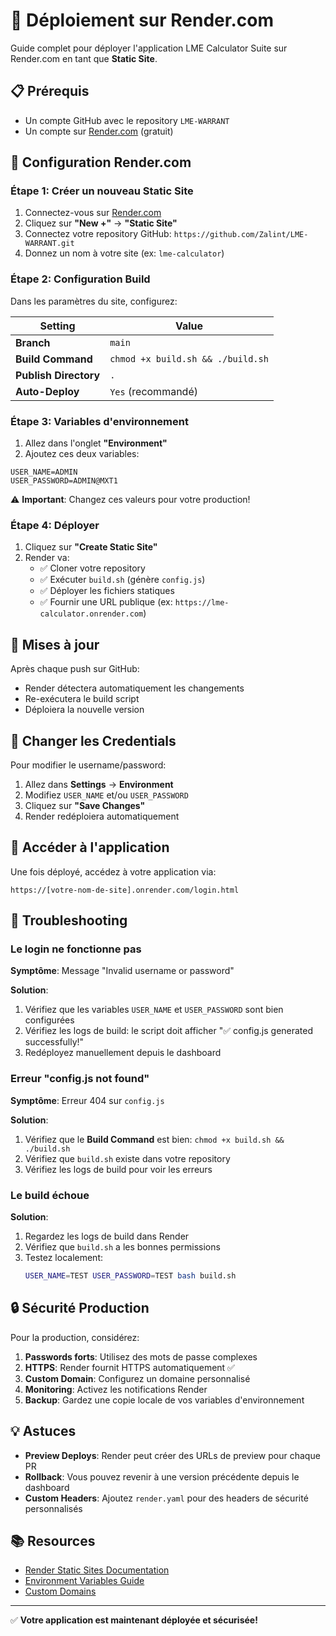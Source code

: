 # 🚀 Déploiement sur Render.com

Guide complet pour déployer l'application LME Calculator Suite sur Render.com en tant que **Static Site**.

## 📋 Prérequis

- Un compte GitHub avec le repository `LME-WARRANT`
- Un compte sur [Render.com](https://render.com) (gratuit)

## 🔧 Configuration Render.com

### Étape 1: Créer un nouveau Static Site

1. Connectez-vous sur [Render.com](https://dashboard.render.com)
2. Cliquez sur **"New +"** → **"Static Site"**
3. Connectez votre repository GitHub: `https://github.com/Zalint/LME-WARRANT.git`
4. Donnez un nom à votre site (ex: `lme-calculator`)

### Étape 2: Configuration Build

Dans les paramètres du site, configurez:

| Setting | Value |
|---------|-------|
| **Branch** | `main` |
| **Build Command** | `chmod +x build.sh && ./build.sh` |
| **Publish Directory** | `.` |
| **Auto-Deploy** | `Yes` (recommandé) |

### Étape 3: Variables d'environnement

1. Allez dans l'onglet **"Environment"**
2. Ajoutez ces deux variables:

```
USER_NAME=ADMIN
USER_PASSWORD=ADMIN@MXT1
```

⚠️ **Important**: Changez ces valeurs pour votre production!

### Étape 4: Déployer

1. Cliquez sur **"Create Static Site"**
2. Render va:
   - ✅ Cloner votre repository
   - ✅ Exécuter `build.sh` (génère `config.js`)
   - ✅ Déployer les fichiers statiques
   - ✅ Fournir une URL publique (ex: `https://lme-calculator.onrender.com`)

## 🔄 Mises à jour

Après chaque push sur GitHub:
- Render détectera automatiquement les changements
- Re-exécutera le build script
- Déploiera la nouvelle version

## 🔐 Changer les Credentials

Pour modifier le username/password:

1. Allez dans **Settings** → **Environment**
2. Modifiez `USER_NAME` et/ou `USER_PASSWORD`
3. Cliquez sur **"Save Changes"**
4. Render redéploiera automatiquement

## 📱 Accéder à l'application

Une fois déployé, accédez à votre application via:
```
https://[votre-nom-de-site].onrender.com/login.html
```

## 🐛 Troubleshooting

### Le login ne fonctionne pas

**Symptôme**: Message "Invalid username or password"

**Solution**:
1. Vérifiez que les variables `USER_NAME` et `USER_PASSWORD` sont bien configurées
2. Vérifiez les logs de build: le script doit afficher "✅ config.js generated successfully!"
3. Redéployez manuellement depuis le dashboard

### Erreur "config.js not found"

**Symptôme**: Erreur 404 sur `config.js`

**Solution**:
1. Vérifiez que le **Build Command** est bien: `chmod +x build.sh && ./build.sh`
2. Vérifiez que `build.sh` existe dans votre repository
3. Vérifiez les logs de build pour voir les erreurs

### Le build échoue

**Solution**:
1. Regardez les logs de build dans Render
2. Vérifiez que `build.sh` a les bonnes permissions
3. Testez localement:
   ```bash
   USER_NAME=TEST USER_PASSWORD=TEST bash build.sh
   ```

## 🔒 Sécurité Production

Pour la production, considérez:

1. **Passwords forts**: Utilisez des mots de passe complexes
2. **HTTPS**: Render fournit HTTPS automatiquement ✅
3. **Custom Domain**: Configurez un domaine personnalisé
4. **Monitoring**: Activez les notifications Render
5. **Backup**: Gardez une copie locale de vos variables d'environnement

## 💡 Astuces

- **Preview Deploys**: Render peut créer des URLs de preview pour chaque PR
- **Rollback**: Vous pouvez revenir à une version précédente depuis le dashboard
- **Custom Headers**: Ajoutez `render.yaml` pour des headers de sécurité personnalisés

## 📚 Resources

- [Render Static Sites Documentation](https://render.com/docs/static-sites)
- [Environment Variables Guide](https://render.com/docs/environment-variables)
- [Custom Domains](https://render.com/docs/custom-domains)

---

✅ **Votre application est maintenant déployée et sécurisée!**

